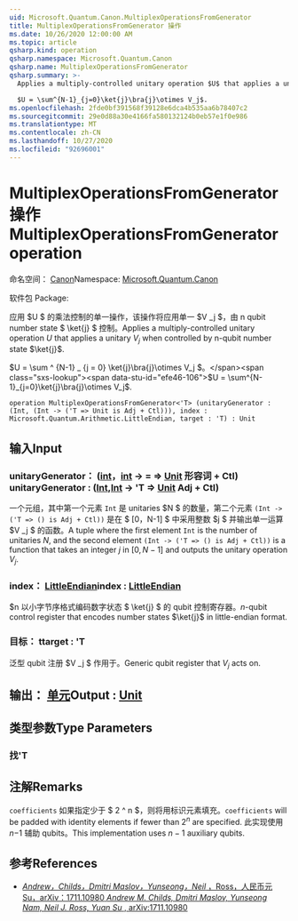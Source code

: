 ```yaml
---
uid: Microsoft.Quantum.Canon.MultiplexOperationsFromGenerator
title: MultiplexOperationsFromGenerator 操作
ms.date: 10/26/2020 12:00:00 AM
ms.topic: article
qsharp.kind: operation
qsharp.namespace: Microsoft.Quantum.Canon
qsharp.name: MultiplexOperationsFromGenerator
qsharp.summary: >-
  Applies a multiply-controlled unitary operation $U$ that applies a unitary $V_j$ when controlled by n-qubit number state $\ket{j}$.

  $U = \sum^{N-1}_{j=0}\ket{j}\bra{j}\otimes V_j$.
ms.openlocfilehash: 2fde0bf391568f39128e6dca4b535aa6b78407c2
ms.sourcegitcommit: 29e0d88a30e4166fa580132124b0eb57e1f0e986
ms.translationtype: MT
ms.contentlocale: zh-CN
ms.lasthandoff: 10/27/2020
ms.locfileid: "92696001"
---
```

# <a name="multiplexoperationsfromgenerator-operation"></a><span data-ttu-id="efe46-102">MultiplexOperationsFromGenerator 操作</span><span class="sxs-lookup"><span data-stu-id="efe46-102">MultiplexOperationsFromGenerator operation</span></span>

<span data-ttu-id="efe46-103">命名空间： [Canon](xref:Microsoft.Quantum.Canon)</span><span class="sxs-lookup"><span data-stu-id="efe46-103">Namespace: [Microsoft.Quantum.Canon](xref:Microsoft.Quantum.Canon)</span></span>

<span data-ttu-id="efe46-104">软件包 [](https://nuget.org/packages/)</span><span class="sxs-lookup"><span data-stu-id="efe46-104">Package: [](https://nuget.org/packages/)</span></span>


<span data-ttu-id="efe46-105">应用 $U $ 的乘法控制的单一操作，该操作将应用单一 $V _j $，由 n qubit number state $ \ket{j} $ 控制。</span><span class="sxs-lookup"><span data-stu-id="efe46-105">Applies a multiply-controlled unitary operation $U$ that applies a unitary $V_j$ when controlled by n-qubit number state $\ket{j}$.</span></span>

<span data-ttu-id="efe46-106">$U = \sum ^ {N-1} _ {j = 0} \ket{j}\bra{j}\otimes V_j $。</span><span class="sxs-lookup"><span data-stu-id="efe46-106">$U = \sum^{N-1}_{j=0}\ket{j}\bra{j}\otimes V_j$.</span></span>

```qsharp
operation MultiplexOperationsFromGenerator<'T> (unitaryGenerator : (Int, (Int -> ('T => Unit is Adj + Ctl))), index : Microsoft.Quantum.Arithmetic.LittleEndian, target : 'T) : Unit
```


## <a name="input"></a><span data-ttu-id="efe46-107">输入</span><span class="sxs-lookup"><span data-stu-id="efe46-107">Input</span></span>

### <a name="unitarygenerator--intint---t--unit-adj--ctl"></a><span data-ttu-id="efe46-108">unitaryGenerator： ([int](xref:microsoft.quantum.lang-ref.int)，[int](xref:microsoft.quantum.lang-ref.int) -> = => [Unit](xref:microsoft.quantum.lang-ref.unit) 形容词 + Ctl) </span><span class="sxs-lookup"><span data-stu-id="efe46-108">unitaryGenerator : ([Int](xref:microsoft.quantum.lang-ref.int),[Int](xref:microsoft.quantum.lang-ref.int) -> 'T => [Unit](xref:microsoft.quantum.lang-ref.unit) Adj + Ctl)</span></span>

<span data-ttu-id="efe46-109">一个元组，其中第一个元素 `Int` 是 unitaries $N $ 的数量，第二个元素 `(Int -> ('T => () is Adj + Ctl))` 是在 $ [0，N-1] $ 中采用整数 $j $ 并输出单一运算 $V _j $ 的函数。</span><span class="sxs-lookup"><span data-stu-id="efe46-109">A tuple where the first element `Int` is the number of unitaries $N$, and the second element `(Int -> ('T => () is Adj + Ctl))` is a function that takes an integer $j$ in $[0,N-1]$ and outputs the unitary operation $V_j$.</span></span>


### <a name="index--littleendian"></a><span data-ttu-id="efe46-110">index： [LittleEndian](xref:Microsoft.Quantum.Arithmetic.LittleEndian)</span><span class="sxs-lookup"><span data-stu-id="efe46-110">index : [LittleEndian](xref:Microsoft.Quantum.Arithmetic.LittleEndian)</span></span>

<span data-ttu-id="efe46-111">$n 以小字节序格式编码数字状态 $ \ket{j} $ 的 qubit 控制寄存器。</span><span class="sxs-lookup"><span data-stu-id="efe46-111">$n$-qubit control register that encodes number states $\ket{j}$ in little-endian format.</span></span>


### <a name="target--t"></a><span data-ttu-id="efe46-112">目标： t</span><span class="sxs-lookup"><span data-stu-id="efe46-112">target : 'T</span></span>

<span data-ttu-id="efe46-113">泛型 qubit 注册 $V _j $ 作用于。</span><span class="sxs-lookup"><span data-stu-id="efe46-113">Generic qubit register that $V_j$ acts on.</span></span>



## <a name="output--unit"></a><span data-ttu-id="efe46-114">输出： [单元](xref:microsoft.quantum.lang-ref.unit)</span><span class="sxs-lookup"><span data-stu-id="efe46-114">Output : [Unit](xref:microsoft.quantum.lang-ref.unit)</span></span>



## <a name="type-parameters"></a><span data-ttu-id="efe46-115">类型参数</span><span class="sxs-lookup"><span data-stu-id="efe46-115">Type Parameters</span></span>

### <a name="t"></a><span data-ttu-id="efe46-116">找</span><span class="sxs-lookup"><span data-stu-id="efe46-116">'T</span></span>



## <a name="remarks"></a><span data-ttu-id="efe46-117">注解</span><span class="sxs-lookup"><span data-stu-id="efe46-117">Remarks</span></span>

<span data-ttu-id="efe46-118">`coefficients` 如果指定少于 $ 2 ^ n $，则将用标识元素填充。</span><span class="sxs-lookup"><span data-stu-id="efe46-118">`coefficients` will be padded with identity elements if fewer than $2^n$ are specified.</span></span> <span data-ttu-id="efe46-119">此实现使用 $n-$1 辅助 qubits。</span><span class="sxs-lookup"><span data-stu-id="efe46-119">This implementation uses $n-1$ auxiliary qubits.</span></span>

## <a name="references"></a><span data-ttu-id="efe46-120">参考</span><span class="sxs-lookup"><span data-stu-id="efe46-120">References</span></span>

- [<span data-ttu-id="efe46-121">*Andrew，Childs，Dmitri Maslov，Yunseong，Neil* ，Ross，人民币元 Su，arXiv：1711.10980</span><span class="sxs-lookup"><span data-stu-id="efe46-121"> *Andrew M. Childs, Dmitri Maslov, Yunseong Nam, Neil J. Ross, Yuan Su* , arXiv:1711.10980</span></span>](https://arxiv.org/abs/1711.10980)